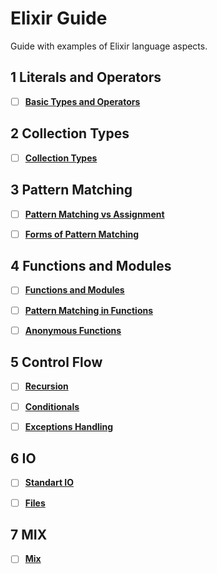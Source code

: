 # Elixir Guide
Guide with examples of Elixir language aspects.

## 1 Literals and Operators
+ [ ] **[Basic Types and Operators](01_literals_and_operators/literals_and_operators.md)**


## 2 Collection Types
+ [ ] **[Collection Types](02_collection_types/collection_types.md)**


## 3 Pattern Matching
+ [ ] **[Pattern Matching vs Assignment](03_pattern_matching/1_pattern_matching.md)**
+ [ ] **[Forms of Pattern Matching](03_pattern_matching/2_forms_of_pattern_matching.md)**


## 4 Functions and Modules
+ [ ] **[Functions and Modules](04_functions_and_modules/1_functions_and_modules.md)**
+ [ ] **[Pattern Matching in Functions](04_functions_and_modules/2_pattern_matching_in_functions.md)**
+ [ ] **[Anonymous Functions](3_anonymous_functions/3_anonymous_functions.md)**


## 5 Control Flow
+ [ ] **[Recursion](05_control_flow/1_recursion.md)**
+ [ ] **[Conditionals](05_control_flow/2_conditionals.md)**
+ [ ] **[Exceptions Handling](05_control_flow/3_exceptions_handling.md)**


## 6 IO
+ [ ] **[Standart IO](06_io/1_standart_io.md)**
+ [ ] **[Files](06_io/2_files.md)**


## 7 MIX
+ [ ] **[Mix](07_mix/mix.md)**
